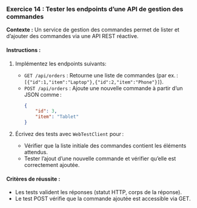 ### **Exercice 14 : Tester les endpoints d’une API de gestion des commandes**
**Contexte :**
Un service de gestion des commandes permet de lister et d’ajouter des commandes via une API REST réactive.

#### **Instructions** :
1. Implémentez les endpoints suivants:
    - `GET /api/orders` : Retourne une liste de commandes (par ex. : `[{"id":1,"item":"Laptop"},{"id":2,"item":"Phone"}]`).
    - `POST /api/orders` : Ajoute une nouvelle commande à partir d’un JSON comme :
      ```json
      {
          "id": 3,
          "item": "Tablet"
      }
      ```

2. Écrivez des tests avec `WebTestClient` pour :
    - Vérifier que la liste initiale des commandes contient les éléments attendus.
    - Tester l’ajout d’une nouvelle commande et vérifier qu’elle est correctement ajoutée.

#### **Critères de réussite** :
- Les tests valident les réponses (statut HTTP, corps de la réponse).
- Le test POST vérifie que la commande ajoutée est accessible via GET.